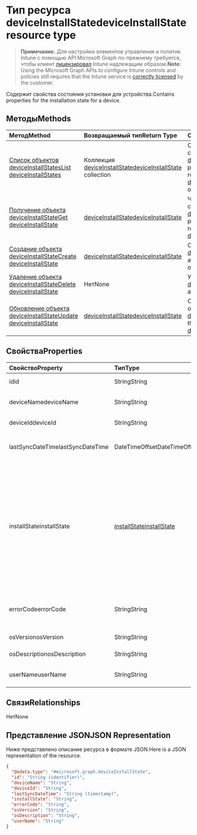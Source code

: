 # <a name="deviceinstallstate-resource-type"></a><span data-ttu-id="c86e8-101">Тип ресурса deviceInstallState</span><span class="sxs-lookup"><span data-stu-id="c86e8-101">deviceInstallState resource type</span></span>

> <span data-ttu-id="c86e8-102">**Примечание.** Для настройки элементов управления и политик Intune с помощью API Microsoft Graph по-прежнему требуется, чтобы клиент [лицензировал](https://go.microsoft.com/fwlink/?linkid=839381) Intune надлежащим образом.</span><span class="sxs-lookup"><span data-stu-id="c86e8-102">**Note:** Using the Microsoft Graph APIs to configure Intune controls and policies still requires that the Intune service is [correctly licensed](https://go.microsoft.com/fwlink/?linkid=839381) by the customer.</span></span>

<span data-ttu-id="c86e8-103">Содержит свойства состояния установки для устройства.</span><span class="sxs-lookup"><span data-stu-id="c86e8-103">Contains properties for the installation state for a device.</span></span>
## <a name="methods"></a><span data-ttu-id="c86e8-104">Методы</span><span class="sxs-lookup"><span data-stu-id="c86e8-104">Methods</span></span>
|<span data-ttu-id="c86e8-105">Метод</span><span class="sxs-lookup"><span data-stu-id="c86e8-105">Method</span></span>|<span data-ttu-id="c86e8-106">Возвращаемый тип</span><span class="sxs-lookup"><span data-stu-id="c86e8-106">Return Type</span></span>|<span data-ttu-id="c86e8-107">Описание</span><span class="sxs-lookup"><span data-stu-id="c86e8-107">Description</span></span>|
|:---|:---|:---|
|[<span data-ttu-id="c86e8-108">Список объектов deviceInstallStates</span><span class="sxs-lookup"><span data-stu-id="c86e8-108">List deviceInstallStates</span></span>](../api/intune_books_deviceinstallstate_list.md)|<span data-ttu-id="c86e8-109">Коллекция [deviceInstallState](../resources/intune_books_deviceinstallstate.md)</span><span class="sxs-lookup"><span data-stu-id="c86e8-109">[deviceInstallState](../resources/intune_books_deviceinstallstate.md) collection</span></span>|<span data-ttu-id="c86e8-110">Список свойств и связей объектов [deviceInstallState](../resources/intune_books_deviceinstallstate.md).</span><span class="sxs-lookup"><span data-stu-id="c86e8-110">List properties and relationships of the [deviceInstallState](../resources/intune_books_deviceinstallstate.md) objects.</span></span>|
|[<span data-ttu-id="c86e8-111">Получение объекта deviceInstallState</span><span class="sxs-lookup"><span data-stu-id="c86e8-111">Get deviceInstallState</span></span>](../api/intune_books_deviceinstallstate_get.md)|[<span data-ttu-id="c86e8-112">deviceInstallState</span><span class="sxs-lookup"><span data-stu-id="c86e8-112">deviceInstallState</span></span>](../resources/intune_books_deviceinstallstate.md)|<span data-ttu-id="c86e8-113">Чтение свойств и связей объекта [deviceInstallState](../resources/intune_books_deviceinstallstate.md).</span><span class="sxs-lookup"><span data-stu-id="c86e8-113">Read properties and relationships of the [deviceInstallState](../resources/intune_books_deviceinstallstate.md) object.</span></span>|
|[<span data-ttu-id="c86e8-114">Создание объекта deviceInstallState</span><span class="sxs-lookup"><span data-stu-id="c86e8-114">Create deviceInstallState</span></span>](../api/intune_books_deviceinstallstate_create.md)|[<span data-ttu-id="c86e8-115">deviceInstallState</span><span class="sxs-lookup"><span data-stu-id="c86e8-115">deviceInstallState</span></span>](../resources/intune_books_deviceinstallstate.md)|<span data-ttu-id="c86e8-116">Создание объекта [deviceInstallState](../resources/intune_books_deviceinstallstate.md).</span><span class="sxs-lookup"><span data-stu-id="c86e8-116">Create a new [deviceInstallState](../resources/intune_books_deviceinstallstate.md) object.</span></span>|
|[<span data-ttu-id="c86e8-117">Удаление объекта deviceInstallState</span><span class="sxs-lookup"><span data-stu-id="c86e8-117">Delete deviceInstallState</span></span>](../api/intune_books_deviceinstallstate_delete.md)|<span data-ttu-id="c86e8-118">Нет</span><span class="sxs-lookup"><span data-stu-id="c86e8-118">None</span></span>|<span data-ttu-id="c86e8-119">Удаляет объект [deviceInstallState](../resources/intune_books_deviceinstallstate.md).</span><span class="sxs-lookup"><span data-stu-id="c86e8-119">Deletes a [deviceInstallState](../resources/intune_books_deviceinstallstate.md).</span></span>|
|[<span data-ttu-id="c86e8-120">Обновление объекта deviceInstallState</span><span class="sxs-lookup"><span data-stu-id="c86e8-120">Update deviceInstallState</span></span>](../api/intune_books_deviceinstallstate_update.md)|[<span data-ttu-id="c86e8-121">deviceInstallState</span><span class="sxs-lookup"><span data-stu-id="c86e8-121">deviceInstallState</span></span>](../resources/intune_books_deviceinstallstate.md)|<span data-ttu-id="c86e8-122">Обновление свойств объекта [deviceInstallState](../resources/intune_books_deviceinstallstate.md).</span><span class="sxs-lookup"><span data-stu-id="c86e8-122">Update the properties of a [deviceInstallState](../resources/intune_books_deviceinstallstate.md) object.</span></span>|

## <a name="properties"></a><span data-ttu-id="c86e8-123">Свойства</span><span class="sxs-lookup"><span data-stu-id="c86e8-123">Properties</span></span>
|<span data-ttu-id="c86e8-124">Свойство</span><span class="sxs-lookup"><span data-stu-id="c86e8-124">Property</span></span>|<span data-ttu-id="c86e8-125">Тип</span><span class="sxs-lookup"><span data-stu-id="c86e8-125">Type</span></span>|<span data-ttu-id="c86e8-126">Описание</span><span class="sxs-lookup"><span data-stu-id="c86e8-126">Description</span></span>|
|:---|:---|:---|
|<span data-ttu-id="c86e8-127">id</span><span class="sxs-lookup"><span data-stu-id="c86e8-127">id</span></span>|<span data-ttu-id="c86e8-128">String</span><span class="sxs-lookup"><span data-stu-id="c86e8-128">String</span></span>|<span data-ttu-id="c86e8-129">Ключ объекта.</span><span class="sxs-lookup"><span data-stu-id="c86e8-129">Key of the entity.</span></span>|
|<span data-ttu-id="c86e8-130">deviceName</span><span class="sxs-lookup"><span data-stu-id="c86e8-130">deviceName</span></span>|<span data-ttu-id="c86e8-131">String</span><span class="sxs-lookup"><span data-stu-id="c86e8-131">String</span></span>|<span data-ttu-id="c86e8-132">Имя устройства.</span><span class="sxs-lookup"><span data-stu-id="c86e8-132">Device name.</span></span>|
|<span data-ttu-id="c86e8-133">deviceId</span><span class="sxs-lookup"><span data-stu-id="c86e8-133">deviceId</span></span>|<span data-ttu-id="c86e8-134">String</span><span class="sxs-lookup"><span data-stu-id="c86e8-134">String</span></span>|<span data-ttu-id="c86e8-135">ИД устройства.</span><span class="sxs-lookup"><span data-stu-id="c86e8-135">Device Id.</span></span>|
|<span data-ttu-id="c86e8-136">lastSyncDateTime</span><span class="sxs-lookup"><span data-stu-id="c86e8-136">lastSyncDateTime</span></span>|<span data-ttu-id="c86e8-137">DateTimeOffset</span><span class="sxs-lookup"><span data-stu-id="c86e8-137">DateTimeOffset</span></span>|<span data-ttu-id="c86e8-138">Дата и время последней синхронизации.</span><span class="sxs-lookup"><span data-stu-id="c86e8-138">Last sync date and time.</span></span>|
|<span data-ttu-id="c86e8-139">installState</span><span class="sxs-lookup"><span data-stu-id="c86e8-139">installState</span></span>|[<span data-ttu-id="c86e8-140">installState</span><span class="sxs-lookup"><span data-stu-id="c86e8-140">installState</span></span>](../resources/intune_books_installstate.md)|<span data-ttu-id="c86e8-141">Состояние установки электронной книги.</span><span class="sxs-lookup"><span data-stu-id="c86e8-141">The install state of the eBook.</span></span> <span data-ttu-id="c86e8-142">Возможные значения: `notApplicable`, `installed`, `failed`, `notInstalled`, `uninstallFailed`, `unknown`.</span><span class="sxs-lookup"><span data-stu-id="c86e8-142">Possible values are: `notApplicable`, `installed`, `failed`, `notInstalled`, `uninstallFailed`, `unknown`.</span></span>|
|<span data-ttu-id="c86e8-143">errorCode</span><span class="sxs-lookup"><span data-stu-id="c86e8-143">errorCode</span></span>|<span data-ttu-id="c86e8-144">String</span><span class="sxs-lookup"><span data-stu-id="c86e8-144">String</span></span>|<span data-ttu-id="c86e8-145">Код ошибки для сбоев при установке.</span><span class="sxs-lookup"><span data-stu-id="c86e8-145">The error code for install failures.</span></span>|
|<span data-ttu-id="c86e8-146">osVersion</span><span class="sxs-lookup"><span data-stu-id="c86e8-146">osVersion</span></span>|<span data-ttu-id="c86e8-147">String</span><span class="sxs-lookup"><span data-stu-id="c86e8-147">String</span></span>|<span data-ttu-id="c86e8-148">Версия ОС.</span><span class="sxs-lookup"><span data-stu-id="c86e8-148">OS Version.</span></span>|
|<span data-ttu-id="c86e8-149">osDescription</span><span class="sxs-lookup"><span data-stu-id="c86e8-149">osDescription</span></span>|<span data-ttu-id="c86e8-150">String</span><span class="sxs-lookup"><span data-stu-id="c86e8-150">String</span></span>|<span data-ttu-id="c86e8-151">Описание ОС.</span><span class="sxs-lookup"><span data-stu-id="c86e8-151">OS Description.</span></span>|
|<span data-ttu-id="c86e8-152">userName</span><span class="sxs-lookup"><span data-stu-id="c86e8-152">userName</span></span>|<span data-ttu-id="c86e8-153">String</span><span class="sxs-lookup"><span data-stu-id="c86e8-153">String</span></span>|<span data-ttu-id="c86e8-154">Имя пользователя устройства.</span><span class="sxs-lookup"><span data-stu-id="c86e8-154">Device User Name.</span></span>|

## <a name="relationships"></a><span data-ttu-id="c86e8-155">Связи</span><span class="sxs-lookup"><span data-stu-id="c86e8-155">Relationships</span></span>
<span data-ttu-id="c86e8-156">Нет</span><span class="sxs-lookup"><span data-stu-id="c86e8-156">None</span></span>
## <a name="json-representation"></a><span data-ttu-id="c86e8-157">Представление JSON</span><span class="sxs-lookup"><span data-stu-id="c86e8-157">JSON Representation</span></span>
<span data-ttu-id="c86e8-158">Ниже представлено описание ресурса в формате JSON.</span><span class="sxs-lookup"><span data-stu-id="c86e8-158">Here is a JSON representation of the resource.</span></span>
<!-- {
  "blockType": "resource",
  "keyProperty": "id",
  "@odata.type": "microsoft.graph.deviceInstallState"
}
-->
``` json
{
  "@odata.type": "#microsoft.graph.deviceInstallState",
  "id": "String (identifier)",
  "deviceName": "String",
  "deviceId": "String",
  "lastSyncDateTime": "String (timestamp)",
  "installState": "String",
  "errorCode": "String",
  "osVersion": "String",
  "osDescription": "String",
  "userName": "String"
}
```



